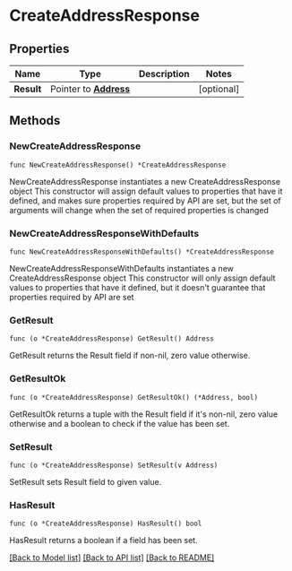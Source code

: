 # CreateAddressResponse

## Properties

Name | Type | Description | Notes
------------ | ------------- | ------------- | -------------
**Result** | Pointer to [**Address**](Address.md) |  | [optional] 

## Methods

### NewCreateAddressResponse

`func NewCreateAddressResponse() *CreateAddressResponse`

NewCreateAddressResponse instantiates a new CreateAddressResponse object
This constructor will assign default values to properties that have it defined,
and makes sure properties required by API are set, but the set of arguments
will change when the set of required properties is changed

### NewCreateAddressResponseWithDefaults

`func NewCreateAddressResponseWithDefaults() *CreateAddressResponse`

NewCreateAddressResponseWithDefaults instantiates a new CreateAddressResponse object
This constructor will only assign default values to properties that have it defined,
but it doesn't guarantee that properties required by API are set

### GetResult

`func (o *CreateAddressResponse) GetResult() Address`

GetResult returns the Result field if non-nil, zero value otherwise.

### GetResultOk

`func (o *CreateAddressResponse) GetResultOk() (*Address, bool)`

GetResultOk returns a tuple with the Result field if it's non-nil, zero value otherwise
and a boolean to check if the value has been set.

### SetResult

`func (o *CreateAddressResponse) SetResult(v Address)`

SetResult sets Result field to given value.

### HasResult

`func (o *CreateAddressResponse) HasResult() bool`

HasResult returns a boolean if a field has been set.


[[Back to Model list]](../README.md#documentation-for-models) [[Back to API list]](../README.md#documentation-for-api-endpoints) [[Back to README]](../README.md)


